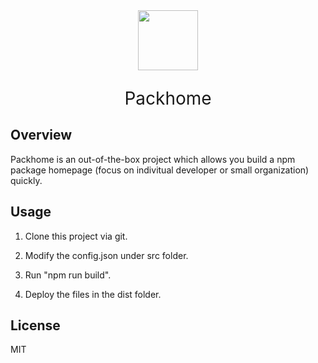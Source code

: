 <div align="center"><img src="http://img.backrunner.top/pwp_official/packhome.png" width="96"/><p style="font-size: 28px">Packhome</p></div>

## Overview

Packhome is an out-of-the-box project which allows you build a npm package homepage (focus on indivitual developer or small organization) quickly.

## Usage

1. Clone this project via git.

2. Modify the config.json under src folder.

3. Run "npm run build".

4. Deploy the files in the dist folder.

## License

MIT
